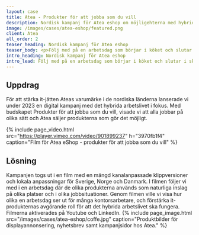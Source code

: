 ```yaml
---
layout: case
title: Atea - Produkter för att jobba som du vill
description: Nordisk kampanj för Atea eshop om möjligehterna med hybridarbete
image: /images/cases/atea-eshop/featured.png
client: Atea
all_order: 2
teaser_heading: Nordisk kampanj för Atea eshop
teaser_body: <p>Följ med på en arbetsdag som börjar i köket och slutar i skogen.</p>
intro_heading: Nordisk kampanj för Atea eshop
intro_lead: Följ med på en arbetsdag som börjar i köket och slutar i skogen.
---
```


## Uppdrag

För att stärka it-jätten Ateas varumärke i de nordiska länderna lanserade vi under 2023 en digital kampanj med det hybrida arbetslivet i fokus. Med budskapet Produkter för att jobba som du vill, visade vi att alla jobbar på olika sätt och Atea säljer produkterna som gör det möjligt.

{%
  include page_video.html
  src="https://player.vimeo.com/video/901899237"
  h="3970fb1f4"
  caption="Film för Atea eShop - produkter för att jobba som du vill"
%}

## Lösning

Kampanjen togs ut i en film med en mängd kanalanpassade klippversioner och lokala anpassningar för Sverige, Norge och Danmark. I filmen följer vi med i en arbetsdag där de olika produkterna används som naturliga inslag på olika platser och i olika jobbsituationer. Genom filmen ville vi visa hur olika en arbetsdag ser ut för många kontorsarbetare, och förstärka it-produkternas avgörande roll för att det hybrida arbetslivet ska fungera. Filmerna aktiverades på Youtube och LinkedIn.
{%
  include page_image.html
  src="/images/cases/atea-eshop/coffe.jpg"
  caption="Produktbilder för displayannonsering, nyhetsbrev samt kampanjsidor hos Atea."
%}

